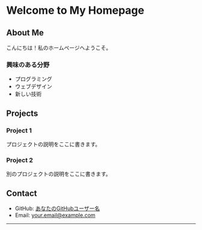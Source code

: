 # Welcome to My Homepage

## About Me
こんにちは！私のホームページへようこそ。

### 興味のある分野
- プログラミング
- ウェブデザイン
- 新しい技術

## Projects
### Project 1
プロジェクトの説明をここに書きます。

### Project 2
別のプロジェクトの説明をここに書きます。

## Contact
- GitHub: [あなたのGitHubユーザー名](https://github.com/yourusername)
- Email: your.email@example.com

---
